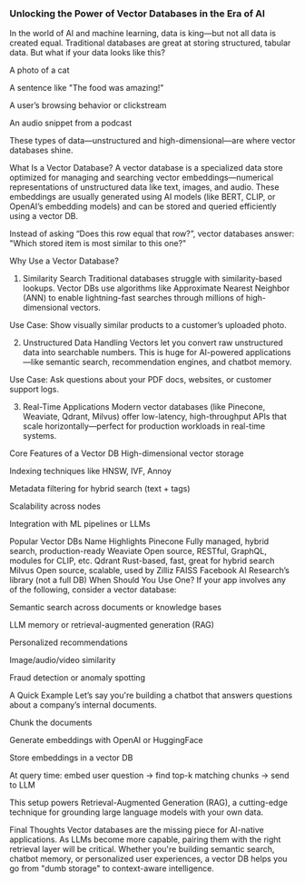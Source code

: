 ### Unlocking the Power of Vector Databases in the Era of AI
In the world of AI and machine learning, data is king—but not all data is created equal. Traditional databases are great at storing structured, tabular data. But what if your data looks like this?

A photo of a cat

A sentence like "The food was amazing!"

A user’s browsing behavior or clickstream

An audio snippet from a podcast

These types of data—unstructured and high-dimensional—are where vector databases shine.

What Is a Vector Database?
A vector database is a specialized data store optimized for managing and searching vector embeddings—numerical representations of unstructured data like text, images, and audio. These embeddings are usually generated using AI models (like BERT, CLIP, or OpenAI’s embedding models) and can be stored and queried efficiently using a vector DB.

Instead of asking “Does this row equal that row?”, vector databases answer:
"Which stored item is most similar to this one?"

Why Use a Vector Database?
1. Similarity Search
Traditional databases struggle with similarity-based lookups. Vector DBs use algorithms like Approximate Nearest Neighbor (ANN) to enable lightning-fast searches through millions of high-dimensional vectors.

Use Case: Show visually similar products to a customer’s uploaded photo.

2. Unstructured Data Handling
Vectors let you convert raw unstructured data into searchable numbers. This is huge for AI-powered applications—like semantic search, recommendation engines, and chatbot memory.

Use Case: Ask questions about your PDF docs, websites, or customer support logs.

3. Real-Time Applications
Modern vector databases (like Pinecone, Weaviate, Qdrant, Milvus) offer low-latency, high-throughput APIs that scale horizontally—perfect for production workloads in real-time systems.

Core Features of a Vector DB
High-dimensional vector storage

Indexing techniques like HNSW, IVF, Annoy

Metadata filtering for hybrid search (text + tags)

Scalability across nodes

Integration with ML pipelines or LLMs

Popular Vector DBs
Name	Highlights
Pinecone	Fully managed, hybrid search, production-ready
Weaviate	Open source, RESTful, GraphQL, modules for CLIP, etc.
Qdrant	Rust-based, fast, great for hybrid search
Milvus	Open source, scalable, used by Zilliz
FAISS	Facebook AI Research’s library (not a full DB)
When Should You Use One?
If your app involves any of the following, consider a vector database:

Semantic search across documents or knowledge bases

LLM memory or retrieval-augmented generation (RAG)

Personalized recommendations

Image/audio/video similarity

Fraud detection or anomaly spotting

A Quick Example
Let’s say you're building a chatbot that answers questions about a company’s internal documents.

Chunk the documents

Generate embeddings with OpenAI or HuggingFace

Store embeddings in a vector DB

At query time: embed user question → find top-k matching chunks → send to LLM

This setup powers Retrieval-Augmented Generation (RAG), a cutting-edge technique for grounding large language models with your own data.

Final Thoughts
Vector databases are the missing piece for AI-native applications. As LLMs become more capable, pairing them with the right retrieval layer will be critical. Whether you're building semantic search, chatbot memory, or personalized user experiences, a vector DB helps you go from "dumb storage" to context-aware intelligence.

